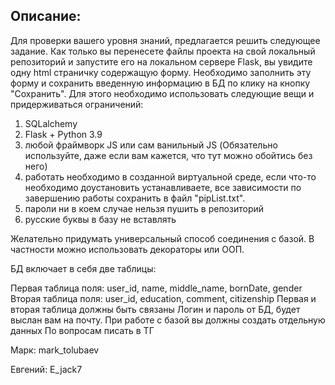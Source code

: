 ## Описание:
Для проверки вашего уровня знаний, предлагается решить следующее задание.
Как только вы перенесете файлы проекта на свой локальный репозиторий и запустите его
на локальном сервере Flask, вы увидите одну html страничку содержащую форму.
Необходимо заполнить эту форму и сохранить введенную информацию в БД  по клику на кнопку 
"Сохранить". 
Для этого необходимо использовать следующие вещи и придерживаться ограничений:  
1) SQLalchemy
2) Flask + Python 3.9
3) любой фраймворк JS или сам ванильный JS (Обязательно используйте, даже если вам кажется, что тут можно обойтись без него)
4) работать необходимо в созданной виртуальной среде, если что-то необходимо доустановить
устанавливаете, все зависимости по завершению работы сохранить в файл "pipList.txt".
5) пароли ни в коем случае нельзя пушить в репозиторий
6) русские буквы в базу не вставлять

Желательно придумать универсальный способ соединения с базой. В частности можно использовать декораторы
или ООП. 

БД включает в себя две таблицы:

Первая таблица поля: user_id, name, middle_name, bornDate, gender
Вторая таблица поля: user_id, education, comment, citizenship
Первая и вторая таблица должны быть связаны
Логин и пароль от БД, будет выслан вам на почту.
При работе с базой вы должны создать отдельную данных
По вопросам писать в ТГ

Марк: mark_tolubaev 

Евгений: E_jack7
 